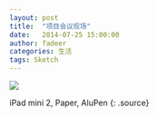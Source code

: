```yaml
---
layout: post
title:  "项目会议现场"
date:   2014-07-25 15:00:00
author: fadeer
categories: 生活
tags: Sketch
---
```


![](http://7xkxri.com1.z0.glb.clouddn.com/2014-07-25%20170806.jpg)

iPad mini 2, Paper, AluPen
{: .source}
